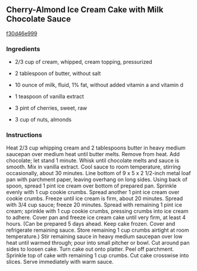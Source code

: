 ## Cherry-Almond Ice Cream Cake with Milk Chocolate Sauce

[f30d46e999](http://www.epicurious.com/recipes/food/views/cherry-almond-ice-cream-cake-with-milk-chocolate-sauce-101956)

### Ingredients

 - 2/3 cup of cream, whipped, cream topping, pressurized

 - 2 tablespoon of butter, without salt

 - 10 ounce of milk, fluid, 1% fat, without added vitamin a and vitamin d

 - 1 teaspoon of vanilla extract

 - 3 pint of cherries, sweet, raw

 - 3 cup of nuts, almonds

### Instructions

Heat 2/3 cup whipping cream and 2 tablespoons butter in heavy medium saucepan over medium heat until butter melts. Remove from heat. Add chocolate; let stand 1 minute. Whisk until chocolate melts and sauce is smooth. Mix in vanilla extract. Cool sauce to room temperature, stirring occasionally, about 30 minutes. Line bottom of 9 x 5 x 2 1/2-inch metal loaf pan with parchment paper, leaving overhang on long sides. Using back of spoon, spread 1 pint ice cream over bottom of prepared pan. Sprinkle evenly with 1 cup cookie crumbs. Spread another 1 pint ice cream over cookie crumbs. Freeze until ice cream is firm, about 20 minutes. Spread with 3/4 cup sauce; freeze 20 minutes. Spread with remaining 1 pint ice cream; sprinkle with 1 cup cookie crumbs, pressing crumbs into ice cream to adhere. Cover pan and freeze ice cream cake until very firm, at least 4 hours. (Can be prepared 5 days ahead. Keep cake frozen. Cover and refrigerate remaining sauce. Store remaining 1 cup crumbs airtight at room temperature.) Stir remaining sauce in heavy medium saucepan over low heat until warmed through; pour into small pitcher or bowl. Cut around pan sides to loosen cake. Turn cake out onto platter. Peel off parchment. Sprinkle top of cake with remaining 1 cup crumbs. Cut cake crosswise into slices. Serve immediately with warm sauce.